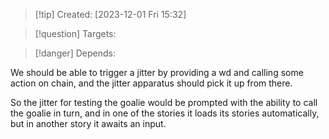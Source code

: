 
>[!tip] Created: [2023-12-01 Fri 15:32]

>[!question] Targets: 

>[!danger] Depends: 

We should be able to trigger a jitter by providing a wd and calling some action on chain, and the jitter apparatus should pick it up from there.

So the jitter for testing the goalie would be prompted with the ability to call the goalie in turn, and in one of the stories it loads its stories automatically, but in another story it awaits an input.